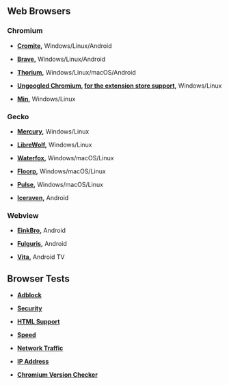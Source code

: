 ## Web Browsers

### Chromium
- **[Cromite](https://github.com/uazo/cromite),** Windows/Linux/Android

- **[Brave](https://github.com/brave/brave-browser),** Windows/Linux/Android

- **[Thorium](https://github.com/Alex313031/Thorium),** Windows/Linux/macOS/Android

- **[Ungoogled Chromium](https://ungoogled-software.github.io/ungoogled-chromium-binaries/), [for the extension store support](https://github.com/NeverDecaf/chromium-web-store),** Windows/Linux

- **[Min](https://github.com/minbrowser/min),** Windows/Linux

### Gecko

- **[Mercury](https://github.com/Alex313031/Mercury),** Windows/Linux

- **[LibreWolf](https://librewolf.net/),** Windows/Linux

- **[Waterfox](https://www.waterfox.net/),** Windows/macOS/Linux

- **[Floorp](https://github.com/Floorp-Projects/Floorp),** Windows/macOS/Linux

- **[Pulse](https://github.com/pulse-browser/browser),** Windows/macOS/Linux

- **[Iceraven](https://github.com/fork-maintainers/iceraven-browser),** Android

### Webview

- **[EinkBro](https://github.com/plateaukao/einkbro),** Android

- **[Fulguris](https://github.com/Slion/Fulguris),** Android

- **[Vita](https://github.com/mehmetumit/VitaBrowser),** Android TV

## Browser Tests

- **[Adblock](https://adblock-tester.com/)**

- **[Security](https://browseraudit.com/)**

- **[HTML Support](https://html5test.com/)**

- **[Speed](https://browserbench.org/Speedometer2.1/)**

- **[Network Traffic](https://www.waveform.com/tools/bufferbloat)**

- **[IP Address](https://www.ipqualityscore.com/bot-management/bot-detection-check)**

- **[Chromium Version Checker](https://chromiumchecker.com/)**
